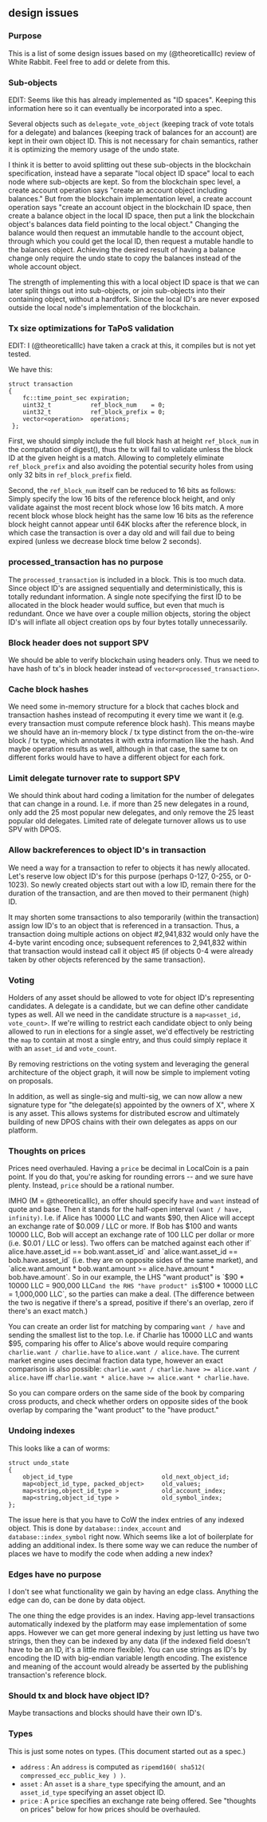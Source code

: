 ## design issues

### Purpose

This is a list of some design issues based on my (@theoreticalllc) review of White Rabbit. Feel free to add or delete from this.

### Sub-objects

EDIT: Seems like this has already implemented as "ID spaces". Keeping this information here so it can eventually be incorporated into a spec.

Several objects such as `delegate_vote_object` (keeping track of vote totals for a delegate) and balances (keeping track of balances for an account) are kept in their own object ID. This is not necessary for chain semantics, rather it is optimizing the memory usage of the undo state.

I think it is better to avoid splitting out these sub-objects in the blockchain specification, instead have a separate "local object ID space" local to each node where sub-objects are kept. So from the blockchain spec level, a create account operation says "create an account object including balances." But from the blockchain implementation level, a create account operation says "create an account object in the blockchain ID space, then create a balance object in the local ID space, then put a link the blockchain object's balances data field pointing to the local object." Changing the balance would then request an immutable handle to the account object, through which you could get the local ID, then request a mutable handle to the balances object. Achieving the desired result of having a balance change only require the undo state to copy the balances instead of the whole account object.

The strength of implementing this with a local object ID space is that we can later split things out into sub-objects, or join sub-objects into their containing object, without a hardfork. Since the local ID's are never exposed outside the local node's implementation of the blockchain.

### Tx size optimizations for TaPoS validation

EDIT: I (@theoreticalllc) have taken a crack at this, it compiles but is not yet tested.

We have this:

    struct transaction 
    {
        fc::time_point_sec expiration;
        uint32_t           ref_block_num    = 0;
        uint32_t           ref_block_prefix = 0;
        vector<operation>  operations;
     };

First, we should simply include the full block hash at height `ref_block_num` in the computation of digest(), thus the tx will fail to validate unless the block ID at the given height is a match. Allowing to completely eliminate `ref_block_prefix` and also avoiding the potential security holes from using only 32 bits in `ref_block_prefix` field.

Second, the `ref_block_num` itself can be reduced to 16 bits as follows: Simply specify the low 16 bits of the reference block height, and only validate against the most recent block whose low 16 bits match. A more recent block whose block height has the same low 16 bits as the reference block height cannot appear until 64K blocks after the reference block, in which case the transaction is over a day old and will fail due to being expired (unless we decrease block time below 2 seconds).

### processed_transaction has no purpose

The `processed_transaction` is included in a block. This is too much data. Since object ID's are assigned sequentially and deterministically, this is totally redundant information. A single note specifying the first ID to be allocated in the block header would suffice, but even that much is redundant. Once we have over a couple million objects, storing the object ID's will inflate all object creation ops by four bytes totally unnecessarily.

### Block header does not support SPV

We should be able to verify blockchain using headers only. Thus we need to have hash of tx's in block header instead of `vector<processed_transaction>`.

### Cache block hashes

We need some in-memory structure for a block that caches block and transaction hashes instead of recomputing it every time we want it (e.g. every transaction must compute reference block hash). This means maybe we should have an in-memory block / tx type distinct from the on-the-wire block / tx type, which annotates it with extra information like the hash. And maybe operation results as well, although in that case, the same tx on different forks would have to have a different object for each fork.

### Limit delegate turnover rate to support SPV

We should think about hard coding a limitation for the number of delegates that can change in a round. I.e. if more than 25 new delegates in a round, only add the 25 most popular new delegates, and only remove the 25 least popular old delegates. Limited rate of delegate turnover allows us to use SPV with DPOS.

### Allow backreferences to object ID's in transaction

We need a way for a transaction to refer to objects it has newly allocated. Let's reserve low object ID's for this purpose (perhaps 0-127, 0-255, or 0-1023). So newly created objects start out with a low ID, remain there for the duration of the transaction, and are then moved to their permanent (high) ID.

It may shorten some transactions to also temporarily (within the transaction) assign low ID's to an object that is referenced in a transaction. Thus, a transaction doing multiple actions on object #2,941,832 would only have the 4-byte varint encoding once; subsequent references to 2,941,832 within that transaction would instead call it object #5 (if objects 0-4 were already taken by other objects referenced by the same transaction).

### Voting

Holders of any asset should be allowed to vote for object ID's representing candidates. A delegate is a candidate, but we can define other candidate types as well. All we need in the candidate structure is a `map<asset_id, vote_count>`. If we're willing to restrict each candidate object to only being allowed to run in elections for a single asset, we'd effectively be restricting the `map` to contain at most a single entry, and thus could simply replace it with an `asset_id` and `vote_count`.

By removing restrictions on the voting system and leveraging the general architecture of the object graph, it will now be simple to implement voting on proposals.

In addition, as well as single-sig and multi-sig, we can now allow a new signature type for "the delegate(s) appointed by the owners of X", where X is any asset. This allows systems for distributed escrow and ultimately building of new DPOS chains with their own delegates as apps on our platform.

### Thoughts on prices

Prices need overhauled. Having a `price` be decimal in LocalCoin is a pain point. If you do that, you're asking for rounding errors -- and we sure have plenty. Instead, `price` should be a rational number.

IMHO (M = @theoreticalllc), an offer should specify `have` and `want` instead of quote and base. Then it stands for the half-open interval `(want / have, infinity)`. I.e. if Alice has 10000 LLC and wants $90, then Alice will accept an exchange rate of $0.009 / LLC or more. If Bob has $100 and wants 10000 LLC, Bob will accept an exchange rate of 100 LLC per dollar or more (i.e. $0.01 / LLC or less). Two offers can be matched against each other if` alice.have.asset_id == bob.want.asset_id` and `alice.want.asset_id == bob.have.asset_id` (i.e. they are on opposite sides of the same market), and `alice.want.amount * bob.want.amount >= alice.have.amount * bob.have.amount`. So in our example, the LHS "want product" is `$90 * 10000 LLC = 900,000 LLC` and the RHS "have product" is `$100 * 10000 LLC = 1,000,000 LLC`, so the parties can make a deal. (The difference between the two is negative if there's a spread, positive if there's an overlap, zero if there's an exact match.)

You can create an order list for matching by comparing `want / have` and sending the smallest list to the top. I.e. if Charlie has 10000 LLC and wants $95, comparing his offer to Alice's above would require comparing `charlie.want / charlie.have` to `alice.want / alice.have`. The current market engine uses decimal fraction data type, however an exact comparison is also possible: `charlie.want / charlie.have >= alice.want / alice.have` iff `charlie.want * alice.have >= alice.want * charlie.have`.

So you can compare orders on the same side of the book by comparing cross products, and check whether orders on opposite sides of the book overlap by comparing the "want product" to the "have product."

### Undoing indexes

This looks like a can of worms:

    struct undo_state
    {
        object_id_type                         old_next_object_id;
        map<object_id_type, packed_object>     old_values;
        map<string,object_id_type >            old_account_index;
        map<string,object_id_type >            old_symbol_index;
    };

The issue here is that you have to CoW the index entries of any indexed object. This is done by `database::index_account` and `database::index_symbol` right now. Which seems like a lot of boilerplate for adding an additional index. Is there some way we can reduce the number of places we have to modify the code when adding a new index?

### Edges have no purpose

I don't see what functionality we gain by having an edge class. Anything the edge can do, can be done by data object.

The one thing the edge provides is an index. Having app-level transactions automatically indexed by the platform may ease implementation of some apps. However we can get more general indexing by just letting us have two strings, then they can be indexed by any data (if the indexed field doesn't have to be an ID, it's a little more flexible). You can use strings as ID's by encoding the ID with big-endian variable length encoding. The existence and meaning of the account would already be asserted by the publishing transaction's reference block.

### Should tx and block have object ID?

Maybe transactions and blocks should have their own ID's.

### Types

This is just some notes on types. (This document started out as a spec.)

- `address` : An `address` is computed as `ripemd160( sha512( compressed_ecc_public_key ) )`.
- `asset` : An `asset` is a `share_type` specifying the amount, and an `asset_id_type` specifying an asset object ID.
- `price` : A `price` specifies an exchange rate being offered. See "thoughts on prices" below for how prices should be overhauled.
